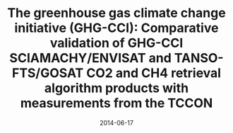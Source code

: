 ---
title: "The greenhouse gas climate change initiative (GHG-CCI): Comparative validation of GHG-CCI SCIAMACHY/ENVISAT and TANSO-FTS/GOSAT CO2 and CH4 retrieval algorithm products with measurements from the TCCON"
collection: publications
permalink: /publication/2014-06-17-Dils
date: 2014-06-17
venue: 'Atmospheric Measurement Techniques'
paperurl: 'https://doi.org/doi:10.5194/amt-7-1723-2014'
citation: '<b>13</b> - Dils B., Buchwitz M., Reuter M., Schneising O., Boesch H. et al., The greenhouse gas climate change initiative (GHG-CCI): Comparative validation of GHG-CCI SCIAMACHY/ENVISAT and TANSO-FTS/GOSAT CO2 and CH4 retrieval algorithm products with measurements from the TCCON, Atmospheric Measurement Techniques, 7, 1723-1744, (2014-06-17). <a href="https://doi.org/doi:10.5194/amt-7-1723-2014">doi:10.5194/amt-7-1723-2014</a> (cited 50 times)

'
---